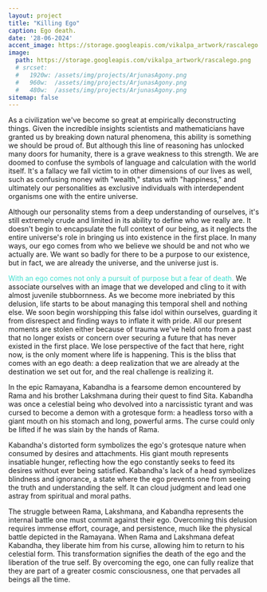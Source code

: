 ```yaml
---
layout: project
title: "Killing Ego"
caption: Ego death. 
date: '28-06-2024'
accent_image: https://storage.googleapis.com/vikalpa_artwork/rascalego.png
image: 
  path: https://storage.googleapis.com/vikalpa_artwork/rascalego.png
  # srcset: 
  #   1920w: /assets/img/projects/ArjunasAgony.png
  #   960w:  /assets/img/projects/ArjunasAgony.png
  #   480w:  /assets/img/projects/ArjunasAgony.png
sitemap: false
---
```


As a civilization we've become so great at empirically deconstructing things. Given the incredible insights scientists and mathematicians have granted us by breaking down natural phenomena, this ability is something we should be proud of. But although this line of reasoning has unlocked many doors for humanity, there is a grave weakness to this strength. We are doomed to confuse the symbols of language and calculation with the world itself. It's a fallacy we fall victim to in other dimensions of our lives as well, such as confusing money with "wealth," status with "happiness," and ultimately our personalities as exclusive individuals with interdependent organisms one with the entire universe. 

Although our personality stems from a deep understanding of ourselves, it's still extremely crude and limited in its ability to define who we really are. It doesn't begin to encapsulate the full context of our being, as it neglects the entire universe's role in bringing us into existence in the first place. In many ways, our ego comes from who we believe we should be and not who we actually are. We want so badly for there to be a purpose to our existence, but in fact, we are already the universe, and the universe just is. 

<span style="color:turquoise">With an ego comes not only a pursuit of purpose but a fear of death.</span> We associate ourselves with an image that we developed and cling to it with almost juvenile stubbornness. As we become more inebriated by this delusion, life starts to be about managing this temporal shell and nothing else. We soon begin worshipping this false idol within ourselves, guarding it from disrespect and finding ways to inflate it with pride. All our present moments are stolen either because of trauma we've held onto from a past that no longer exists or concern over securing a future that has never existed in the first place. We lose perspective of the fact that here, right now, is the only moment where life is happening. This is the bliss that comes with an ego death: a deep realization that we are already at the destination we set out for, and the real challenge is realizing it.            

In the epic Ramayana, Kabandha is a fearsome demon encountered by Rama and his brother Lakshmana during their quest to find Sita. Kabandha was once a celestial being who devolved into a narcissistic tyrant and was cursed to become a demon with a grotesque form: a headless torso with a giant mouth on his stomach and long, powerful arms. The curse could only be lifted if he was slain by the hands of Rama.  

Kabandha's distorted form symbolizes the ego's grotesque nature when consumed by desires and attachments. His giant mouth represents insatiable hunger, reflecting how the ego constantly seeks to feed its desires without ever being satisfied. Kabandha's lack of a head symbolizes blindness and ignorance, a state where the ego prevents one from seeing the truth and understanding the self. It can cloud judgment and lead one astray from spiritual and moral paths. 

The struggle between Rama, Lakshmana, and Kabandha represents the internal battle one must commit against their ego. Overcoming this delusion requires immense effort, courage, and persistence, much like the physical battle depicted in the Ramayana. When Rama and Lakshmana defeat Kabandha, they liberate him from his curse, allowing him to return to his celestial form. This transformation signifies the death of the ego and the liberation of the true self. By overcoming the ego, one can fully realize that they are part of a greater cosmic consciousness, one that pervades all beings all the time.